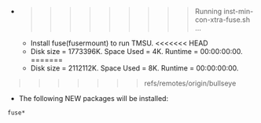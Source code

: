 * >>>>>>>>> Running inst-min-con-xtra-fuse.sh ...
  * Install fuse(fusermount) to run TMSU.
<<<<<<< HEAD
  * Disk size = 1773396K. Space Used = 4K. Runtime = 00:00:00:00.
=======
  * Disk size = 2112112K. Space Used = 8K. Runtime = 00:00:00:00.
>>>>>>> refs/remotes/origin/bullseye
  * The following NEW packages will be installed:
  ```bash
fuse*
  ```
